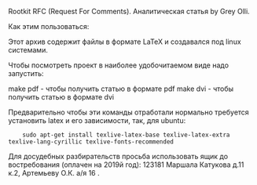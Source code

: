 Rootkit RFC (Request For Comments). Аналитическая статья by Grey Olli.


Как этим пользоваться:

Этот архив содержит файлы в формате LaTeX и создавался под linux системами.

Чтобы посмотреть проект в наиболее удобочитаемом виде надо запустить:

make pdf        -       чтобы получить статью в формате pdf
make dvi        -       чтобы получить статью в формате dvi

Предварительно чтобы эти команды отработали нормально требуется установить latex и его зависимости, так, для ubuntu:

        sudo apt-get install texlive-latex-base texlive-latex-extra texlive-lang-cyrillic texlive-fonts-recommended

Для досудебных разбирательств просьба использовать ящик до востребования (оплачен на 2019й год):
123181 Маршала Катукова д.11 к.2, Артемьеву О.К. а/я 16 .

